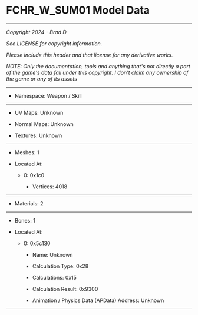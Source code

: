 # FCHR_W_SUM01 Model Data

---

*Copyright 2024 - Brad D*

*See LICENSE for copyright information.*

*Please include this header and that license for any derivative works.*

*NOTE: Only the documentation, tools and anything that's not directly a part of the game's data fall under this copyright. I don't claim any ownership of the game or any of its assets*

---

* Namespace: Weapon / Skill

---

* UV Maps: Unknown

* Normal Maps: Unknown

* Textures: Unknown

---

* Meshes: 1

* Located At:

  * 0: 0x1c0

    * Vertices: 4018

---

* Materials: 2

---

* Bones: 1

* Located At:

  * 0: 0x5c130

    * Name: Unknown

    * Calculation Type: 0x28

    * Calculations: 0x15

    * Calculation Result: 0x9300

    * Animation / Physics Data (APData) Address: Unknown

---


